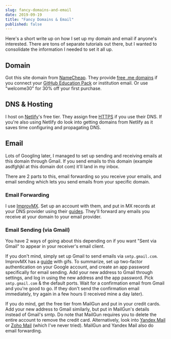 ```yaml
---
slug: fancy-domains-and-email
date: 2019-09-19
title: "Fancy Domains & Email"
published: false
---
```


Here's a short write up on how I set up my domain and email if anyone's interested. There are tons of separate tutorials out there, but I wanted to consolidate the information I needed to set it all up.

## Domain

Got this site domain from [NameCheap](https://www.namecheap.com/). They provide [free .me domains](https://nc.me/) if you connect your [GitHub Education Pack](https://education.github.com/pack) or institution email. Or use "welcome30" for 30% off your first purchase.

## DNS & Hosting

I host on [Netlify](https://www.netlify.com/)'s free tier. They assign free [HTTPS](https://www.netlify.com/docs/ssl/) if you use their DNS. If you're also using Netlify do look into getting domains from Netlify as it saves time configuring and propagating DNS.

## Email

Lots of Googling later, I managed to set up sending and receiving emails at this domain through Gmail. If you send emails to this domain (example asdfghjkl at this domain dot com) it'll land in my inbox.

There are 2 parts to this, email forwarding so you receive your emails, and email sending which lets you send emails from your specific domain.

### Email Forwarding

I use [ImprovMX](https://improvmx.com). Set up an account with them, and put in MX records at your DNS provider using their [guides](https://improvmx.com/guides/configure-your-dns/). They'll forward any emails you receive at your domain to your email provider.

### Email Sending (via Gmail)

You have 2 ways of going about this depending on if you want "Sent via Gmail" to appear in your receiver's email client.

If you don't mind, simply set up Gmail to send emails via `smtp.gmail.com`. ImprovMX has a [guide](https://improvmx.com/guides/send-emails-using-gmail/) with gifs. To summarize, set up two-factor authentication on your Google account, and create an app password specifically for email sending. Add your new address to Gmail through settings, and log in using the new address and the app password. Pick `smtp.gmail.com` & the default ports. Wait for a confirmation email from Gmail and you're good to go. If they don't send the confirmation email immediately, try again in a few hours (I received mine a day later).

If you do mind, get the free tier from MailGun and put in your credit cards. Add your new address to Gmail similarly, but put in MailGun's details instead of Gmail's smtp. Do note that MailGun requires you to delete the entire account to remove the credit card. Alternatively, look into [Yandex Mail](https://mail.yandex.com/) or [Zoho Mail](https://www.zoho.com/mail) (which I've never tried). MailGun and Yandex Mail also do email forwarding.